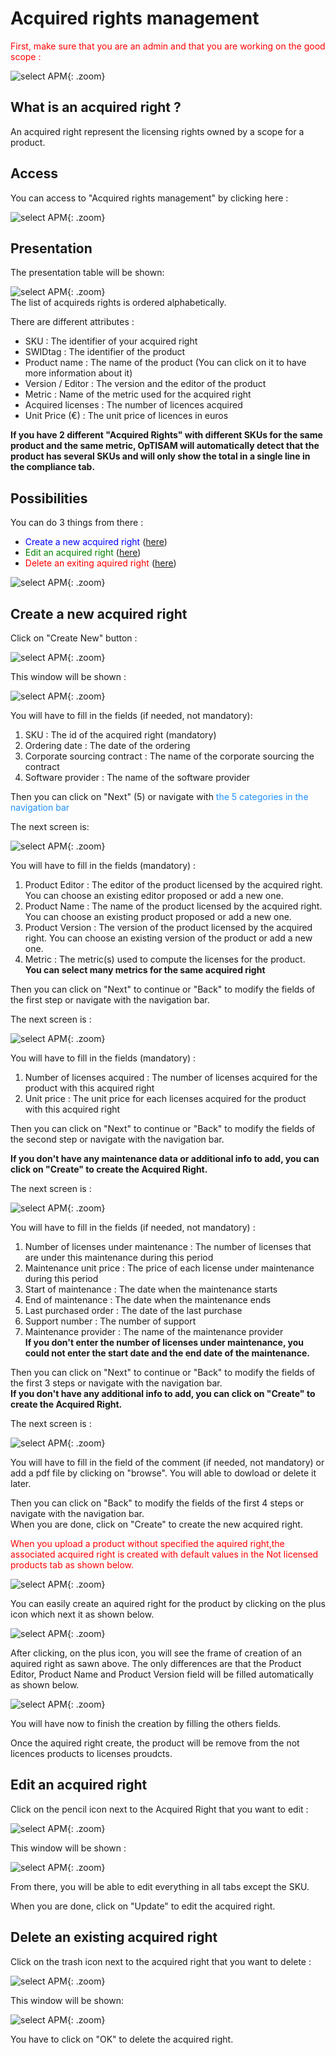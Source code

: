 <link rel="stylesheet" href="../../../css/enlargeImage.css" />

# Acquired rights management

<span style="color:red">First, make sure that you are an admin and that you are working on the good scope :</span>

![select APM](../../img/goodScopeu.jpg){: .zoom}

## What is an acquired right ? 

An acquired right represent the licensing rights owned by a scope for a product.  

## Access

You can access to "Acquired rights management" by clicking here :

![select APM](../../img/ARMana/access.jpg){: .zoom}

## Presentation

The presentation table will be shown: 

![select APM](../../img/ARMana/pres.jpg){: .zoom}  
The list of acquireds rights is ordered alphabetically.

There are different attributes :  
- SKU : The identifier of your acquired right  
- SWIDtag : The identifier of the product  
- Product name : The name of the product (You can click on it to have more information about it)  
- Version / Editor : The version and the editor of the product  
- Metric : Name of the metric used for the acquired right  
- Acquired licenses : The number of licences acquired  
- Unit Price (€) : The unit price of licences in euros   

**If you have 2 different "Acquired Rights" with different SKUs for the same product and the same metric, OpTISAM will automatically detect that the product has several SKUs and will only show the total in a single line in the compliance tab.**

## Possibilities

You can do 3 things from there :  
- <span style="color:blue">Create a new acquired right</span> ([here](#create-a-new-acquired-right))  
- <span style="color:green">Edit an acquired right</span> ([here](#edit-an-acquired-right))  
- <span style="color:red">Delete an exiting aquired right</span> ([here](#delete-an-existing-acquired-right))      

![select APM](../../img/ARMana/possibilities.jpg){: .zoom}

## Create a new acquired right

Click on "Create New" button : 

![select APM](../../img/ARMana/create1.jpg){: .zoom}

This window will be shown : 

![select APM](../../img/ARMana/create0.png){: .zoom}

You will have to fill in the fields (if needed, not mandatory):
1. SKU : The id of the acquired right (mandatory)    
2. Ordering date : The date of the ordering 
3. Corporate sourcing contract : The name of the corporate sourcing the contract
4. Software provider : The name of the software provider

Then you can click on "Next" (5) or navigate with <span style="color:dodgerblue">the 5 categories in the navigation bar</span>  

The next screen is: 

![select APM](../../img/ARMana/create2.jpg){: .zoom}

You will have to fill in the fields (mandatory) :  

1. Product Editor : The editor of the product licensed by the acquired right. You can choose an existing editor proposed or add a new one.   
2. Product Name : The name of the product licensed by the acquired right. You can choose an existing product proposed or add a new one.       
3. Product Version : The version of the product licensed by the acquired right. You can choose an existing version of the product or add a new one.  
4. Metric : The metric(s) used to compute the licenses for the product.  
**You can select many metrics for the same acquired right**    

Then you can click on "Next" to continue or "Back" to modify the fields of the first step or navigate with the navigation bar. 

The next screen is : 

![select APM](../../img/ARMana/create3.jpg){: .zoom}

You will have to fill in the fields (mandatory) :  
1. Number of licenses acquired : The number of licenses acquired for the product with this acquired right  
2. Unit price : The unit price for each licenses acquired for the product with this acquired right  

Then you can click on "Next" to continue or "Back" to modify the fields of the second step or navigate with the navigation bar.  

**If you don't have any maintenance data or additional info to add, you can click on "Create" to create the Acquired Right.**  

The next screen is :  

![select APM](../../img/ARMana/create4.jpg){: .zoom}

You will have to fill in the fields (if needed, not mandatory) :  
1. Number of licenses under maintenance : The number of licenses that are under this maintenance during this period  
2. Maintenance unit price : The price of each license under maintenance during this period  
3. Start of maintenance : The date when the maintenance starts  
4. End of maintenance : The date when the maintenance ends  
5. Last purchased order : The date of the last purchase
6. Support number : The number of support
7. Maintenance provider : The name of the maintenance provider  
**If you don't enter the number of licenses under maintenance, you could not enter the start date and the end date of the maintenance.**

Then you can click on "Next" to continue or "Back" to modify the fields of the first 3 steps or navigate with the navigation bar.  
**If you don't have any additional info to add, you can click on "Create" to create the Acquired Right.**  

The next screen is :  

![select APM](../../img/ARMana/create5.jpg){: .zoom}

You will have to fill in the field of the comment (if needed, not mandatory) or add a pdf file by clicking on "browse". You will able to dowload or delete it later.

Then you can click on "Back" to modify the fields of the first 4 steps or navigate with the navigation bar.  
When you are done, click on "Create" to create the new acquired right.

<span style="color:red">When you upload a product without specified the aquired  right,the associated acquired right is created with default values in the Not licensed products tab as shown below.</span>

![select APM](../../img/ARMana/notLicenses1.jpg){: .zoom}

You can easily create an aquired right for the product by clicking on the plus icon which next it as shown below.

![select APM](../../img/ARMana/notLicenses2.jpg){: .zoom}

After clicking, on the plus icon, you will see the frame of creation of an  aquired right as sawn above. The only differences are that the Product Editor, Product Name and Product Version field will be filled automatically as shown below. 

![select APM](../../img/ARMana/create2.jpg){: .zoom}

You will have now to finish the creation by filling the others fields.

Once the aquired right create, the product will be remove from the not licences products to licenses proudcts.

## Edit an acquired right

Click on the pencil icon next to the Acquired Right that you want to edit : 

![select APM](../../img/ARMana/edit1.jpg){: .zoom}

This window will be shown : 

![select APM](../../img/ARMana/edit2.jpg){: .zoom}

From there, you will be able to edit everything in all tabs except the SKU.  
<!--
In this first screen, you will be able to edit :    
- Product Editor : The editor of the product licensed by the acquired right  
- Product Name : The name of the product licensed by the acquired right  
- Product Version : The version of the product licensed by the acquired right  
- Metric : The metric used to compute the licenses for the product  

![select APM](../../img/ARMana/edit3.jpg){: .zoom}

In this second screen, you will be able to edit :  
- Number of licenses acquired : The number of licenses acquired for the product with this acquired right  
- Unit price : The unit price for each licenses acquired for the product with this acquired right  

![select APM](../../img/ARMana/edit4.jpg){: .zoom}

In this third screen, you will be able to edit (if needed, not mandatory) :  
- Number of licenses under maintenance : The number of licenses that are under this maintenance during this period  
- Maintenance unit price : The price of each license under maintenance during this period  
- Start of maintenance : The date when the maintenance starts  
- End of maintenance : The date when the maintenance ends  
**If you don't enter the number of licenses under maintenance, you could not enter the start date and the end date of the maintenance.**

![select APM](../../img/ARMana/edit5.jpg){: .zoom}

In this last screen, you will be able to edit the commentary (if needed, not mandatory).
-->
When you are done, click on "Update" to edit the acquired right.


## Delete an existing acquired right

Click on the trash icon next to the acquired right that you want to delete :

![select APM](../../img/ARMana/delAR.jpg){: .zoom}

This window will be shown:

![select APM](../../img/ARMana/delARValidation.jpg){: .zoom}

You have to click on "OK" to delete the acquired right.













<script src="../../../js/zoomImage.js"></script>

